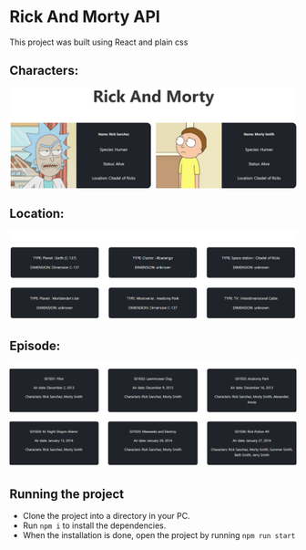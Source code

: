 # Rick And Morty API

This project was built using React and plain css

## Characters:

![characters page](./src/assets/characters.png)

## Location:

![location page](./src/assets/location.png)

## Episode:

![episode up page](./src/assets/episode.png)

## Running the project

- Clone the project into a directory in your PC.
- Run `npm i` to install the dependencies.
- When the installation is done, open the project by running `npm run start`
